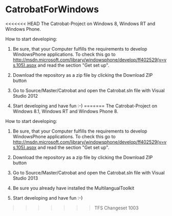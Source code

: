 CatrobatForWindows
==================

<<<<<<< HEAD
The Catrobat-Project on Windows 8, Windows RT and Windows Phone.


How to start developing:

1) Be sure, that your Computer fulfills the requirements to develop WindowsPhone applications. To check this go to 
http://msdn.microsoft.com/library/windowsphone/develop/ff402529(v=vs.105).aspx and read the section "Get set up".

2) Download the repository as a zip file by clicking the Download ZIP button

3) Go to Source/Master/Catrobat and open the Catrobat.sln file with Visual Studio 2012

4) Start developing and have fun :-) 
=======
The Catrobat-Project on Windows 8.1, Windows RT and Windows Phone 8.


How to start developing:

1) Be sure, that your Computer fulfills the requirements to develop WindowsPhone applications. To check this go to 
http://msdn.microsoft.com/library/windowsphone/develop/ff402529(v=vs.105).aspx and read the section "Get set up".

2) Download the repository as a zip file by clicking the Download ZIP button

3) Go to Source/Master/Catrobat and open the Catrobat.sln file with Visual Studio 2013

4) Be sure you already have installed the MultilangualToolkit

5) Start developing and have fun :-) 
>>>>>>> TFS Changeset 1003
